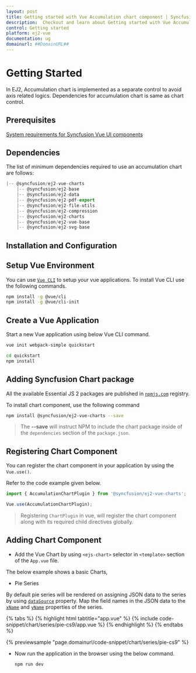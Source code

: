 ```yaml
---
layout: post
title: Getting started with Vue Accumulation chart component | Syncfusion
description:  Checkout and learn about Getting started with Vue Accumulation chart component of Syncfusion Essential JS 2 and more details.
control: Getting started 
platform: ej2-vue
documentation: ug
domainurl: ##DomainURL##
---
```


# Getting Started

In EJ2, Accumulation chart is implemented as a separate control to avoid axis related logics. Dependencies
for accumulation chart is same as chart control.

## Prerequisites

[System requirements for Syncfusion Vue UI components](https://ej2.syncfusion.com/vue/documentation/system-requirements/)

## Dependencies

The list of minimum dependencies required to use an accumulation chart are follows:

```javascript
|-- @syncfusion/ej2-vue-charts
    |-- @syncfusion/ej2-base
    |-- @syncfusion/ej2-data
    |-- @syncfusion/ej2-pdf-export
    |-- @syncfusion/ej2-file-utils
    |-- @syncfusion/ej2-compression
    |-- @syncfusion/ej2-charts
    |-- @syncfusion/ej2-vue-base
    |-- @syncfusion/ej2-svg-base
```

## Installation and Configuration

## Setup Vue Environment

You can use [`Vue CLI`](https://github.com/vuejs/vue-cli) to setup your vue applications.
To install Vue CLI use the following commands.

```bash
npm install -g @vue/cli
npm install -g @vue/cli-init
```

## Create a Vue Application

Start a new Vue application using below Vue CLI command.

```bash
vue init webpack-simple quickstart

cd quickstart
npm install
```

## Adding Syncfusion Chart package

All the available Essential JS 2 packages are published in [`npmjs.com`](https://www.npmjs.com/~syncfusionorg) registry.

To install chart component, use the following command

```bash
npm install @syncfusion/ej2-vue-charts --save
```

> The **--save** will instruct NPM to include the chart package inside of the `dependencies` section of the `package.json`.

## Registering Chart Component

You can register the chart component in your application by using the `Vue.use()`.

Refer to the code example given below.

```ts
import { AccumulationChartPlugin } from '@syncfusion/ej2-vue-charts';

Vue.use(AccumulationChartPlugin);
```

> Registering `ChartPlugin` in vue, will register the chart component along with its required child directives globally.

## Adding Chart Component

* Add the Vue Chart by using `<ejs-chart>` selector in `<template>` section of the `App.vue` file.

The below example shows a basic Charts,

* Pie Series

By default pie series will be rendered on assigning JSON data to the series by using [`dataSource`](https://ej2.syncfusion.com/vue/documentation/api/accumulation-chart/accumulationSeries/#datasource) property. Map the field names in the JSON data to the [`xName`](https://ej2.syncfusion.com/vue/documentation/api/accumulation-chart/accumulationSeries/#xname) and [`yName`](https://ej2.syncfusion.com/vue/documentation/api/accumulation-chart/accumulationSeries/#yname) properties of the series.

{% tabs %}
{% highlight html tabtitle="app.vue" %}
{% include code-snippet/chart/series/pie-cs9/app.vue %}
{% endhighlight %}
{% endtabs %}
        
{% previewsample "page.domainurl/code-snippet/chart/series/pie-cs9" %}

* Now run the application in the browser using the below command.

    ```
    npm run dev
    ```
